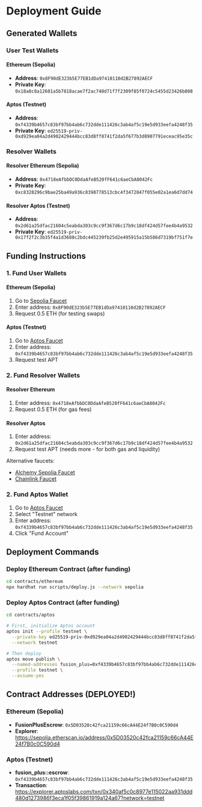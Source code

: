 # Deployment Guide

## Generated Wallets

### User Test Wallets

#### Ethereum (Sepolia)
- **Address**: `0x8F90dE323b5E77EB1dDa97410110d2B27892AECF`
- **Private Key**: `0x18a8c8a12601a5b7818acae7f2ac748d71f7f2309f85f0724c5455d23426b808`

#### Aptos (Testnet)
- **Address**: `0xf4339b4657c83bf97bb4ab6c732dde111426c3ab4af5c19e5d933eefa4248f35`
- **Private Key**: `ed25519-priv-0xd929ea04a2d4902429444bcc83d8ff8741f2da5f677b3d8907791eceac95e35c`

### Resolver Wallets

#### Resolver Ethereum (Sepolia)
- **Address**: `0x4718eAfbbDC0DdaAfeB520fF641c6aeCbA8042Fc`
- **Private Key**: `0xc8328296c9bae25ba49a936c8398778513cbc4f3472847f055e02a1ea6d7dd74`

#### Resolver Aptos (Testnet)
- **Address**: `0x2d61a25dfac21604c5eabda303c9cc9f367d6c17b9c18df424d57fee4b4a9532`
- **Private Key**: `ed25519-priv-0x17f2f2c3b35f4a1d3688c2bdc445239fb25d2e495915a15b586d7319bf751f7e`

## Funding Instructions

### 1. Fund User Wallets

#### Ethereum (Sepolia)
1. Go to [Sepolia Faucet](https://sepoliafaucet.com/)
2. Enter address: `0x8F90dE323b5E77EB1dDa97410110d2B27892AECF`
3. Request 0.5 ETH (for testing swaps)

#### Aptos (Testnet)
1. Go to [Aptos Faucet](https://aptos.dev/en/network/faucet)
2. Enter address: `0xf4339b4657c83bf97bb4ab6c732dde111426c3ab4af5c19e5d933eefa4248f35`
3. Request test APT

### 2. Fund Resolver Wallets

#### Resolver Ethereum
1. Enter address: `0x4718eAfbbDC0DdaAfeB520fF641c6aeCbA8042Fc`
2. Request 0.5 ETH (for gas fees)

#### Resolver Aptos
1. Enter address: `0x2d61a25dfac21604c5eabda303c9cc9f367d6c17b9c18df424d57fee4b4a9532`
2. Request test APT (needs more - for both gas and liquidity)

Alternative faucets:
- [Alchemy Sepolia Faucet](https://sepoliafaucet.com/)
- [Chainlink Faucet](https://faucets.chain.link/sepolia)

### 2. Fund Aptos Wallet
1. Go to [Aptos Faucet](https://aptos.dev/en/network/faucet)
2. Select "Testnet" network
3. Enter address: `0xf4339b4657c83bf97bb4ab6c732dde111426c3ab4af5c19e5d933eefa4248f35`
4. Click "Fund Account"

## Deployment Commands

### Deploy Ethereum Contract (after funding)
```bash
cd contracts/ethereum
npx hardhat run scripts/deploy.js --network sepolia
```

### Deploy Aptos Contract (after funding)
```bash
cd contracts/aptos

# First, initialize Aptos account
aptos init --profile testnet \
  --private-key ed25519-priv-0xd929ea04a2d4902429444bcc83d8ff8741f2da5f677b3d8907791eceac95e35c \
  --network testnet

# Then deploy
aptos move publish \
  --named-addresses fusion_plus=0xf4339b4657c83bf97bb4ab6c732dde111426c3ab4af5c19e5d933eefa4248f35 \
  --profile testnet \
  --assume-yes
```

## Contract Addresses (DEPLOYED!)

### Ethereum (Sepolia)
- **FusionPlusEscrow**: `0x5D03520c42fca21159c66cA44E24f7B0c0C590d4`
- **Explorer**: https://sepolia.etherscan.io/address/0x5D03520c42fca21159c66cA44E24f7B0c0C590d4

### Aptos (Testnet)
- **fusion_plus::escrow**: `0xf4339b4657c83bf97bb4ab6c732dde111426c3ab4af5c19e5d933eefa4248f35`
- **Transaction**: https://explorer.aptoslabs.com/txn/0x340af5c0c8977e115022aa931ddd480d1273986f3eca1f05f39861919a124a67?network=testnet